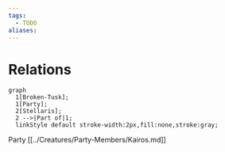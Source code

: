 ```yaml
---
tags:
  - TODO
aliases:
---
```


# Relations

```mermaid
graph
  1[Broken-Tusk];
  1[Party];
  2[Stellaris];
  2 -->|Part of|1;
  linkStyle default stroke-width:2px,fill:none,stroke:gray;
```


Party
[[../Creatures/Party-Members/Kairos.md]]